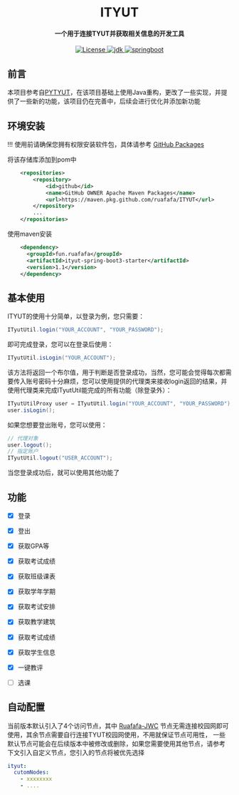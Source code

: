 <h1 align="center"> ITYUT</h1>
<h4 align="center">一个用于连接TYUT并获取相关信息的开发工具</h4>

<p align="center">
    <a href="https://opensource.org/licenses/mit-license.php">
        <img src="https://img.shields.io/github/license/ruafafa/ITYUT" alt="License">
    </a>
    <a href="https://www.oracle.com/java/technologies/javase/javase-jdk17-downloads.html">
        <img src="https://img.shields.io/badge/JDK-17+-green" alt="jdk">
    </a>
    <a href="https://spring.io/projects/spring-boot/">
        <img src="https://img.shields.io/badge/Springboot3+-green" alt="springboot">
    </a>
</p>

## 前言
本项目参考自[PYTYUT](https://github.com/Yunding-Tech/PyTYUT)，在该项目基础上使用Java重构，更改了一些实现，并提供了一些新的功能，该项目仍在完善中，后续会进行优化并添加新功能

## 环境安装
!!! 使用前请确保您拥有权限安装软件包，具体请参考 [GitHub Packages](https://docs.github.com/en/packages/working-with-a-github-packages-registry/working-with-the-apache-maven-registry#authenticating-to-github-packages) 

将该存储库添加到pom中
```xml
    <repositories>
        <repository>
            <id>github</id>
            <name>GitHub OWNER Apache Maven Packages</name>
            <url>https://maven.pkg.github.com/ruafafa/ITYUT</url>
        </repository>
        ...
    </repositories>
```

使用maven安装
``` xml
    <dependency>
      <groupId>fun.ruafafa</groupId>
      <artifactId>ityut-spring-boot3-starter</artifactId>
      <version>1.1</version>
    </dependency>
```

## 基本使用
ITYUT的使用十分简单，以登录为例，您只需要：
```java
ITyutUtil.login("YOUR_ACCOUNT", "YOUR_PASSWORD");
```
即可完成登录，您可以在登录后使用：
```java
ITyutUtil.isLogin("YOUR_ACCOUNT");
```
该方法将返回一个布尔值，用于判断是否登录成功，当然，您可能会觉得每次都需要传入账号密码十分麻烦，您可以使用提供的代理类来接收login返回的结果，并使用代理类来完成ITyutUtil能完成的所有功能（除登录外）：
```java
ITyutUtilProxy user = ITyutUtil.login("YOUR_ACCOUNT", "YOUR_PASSWORD");
user.isLogin();
```
如果您想要登出账号，您可以使用：
```java
// 代理对象
user.logout();
// 指定账户
ITyutUtil.logout("USER_ACCOUNT");
```
当您登录成功后，就可以使用其他功能了

## 功能
- [x] 登录
- [x] 登出
- [x] 获取GPA等
- [x] 获取考试成绩
- [x] 获取班级课表
- [x] 获取学年学期
- [x] 获取考试安排
- [x] 获取教学建筑
- [x] 获取考试成绩
- [x] 获取学生信息
- [x] 一键教评
- [ ] 选课


## 自动配置
当前版本默认引入了4个访问节点，其中 [Ruafafa-JWC](http://8.141.9.52)  节点无需连接校园网即可使用，其余节点需要自行连接TYUT校园网使用，不用就保证节点可用性，
一些默认节点可能会在后续版本中被修改或删除，如果您需要使用其他节点，请参考
下文引入自定义节点，您引入的节点将被优先选择

```yaml
ityut:
  cutomNodes:
    - xxxxxxxx
    - ....
```
